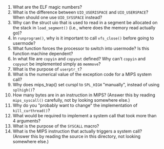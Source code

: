 
1. What are the ELF magic numbers?
2. What is the difference between `UIO_USERISPACE` and `UIO_USERSPACE`? When should one use `UIO_SYSSPACE` instead?
3. Why can the struct uio that is used to read in a segment be allocated on the stack in `load_segment()` (i.e., where does the memory read actually go)?
4. In `runprogram()`, why is it important to call `vfs_close()` before going to usermode?
5. What function forces the processor to switch into usermode? Is this function machine dependent?
6. In what file are `copyin` and `copyout` defined? Why can't `copyin` and `copyout` be implemented simply as `memmove`?
7. What is the purpose of `userptr_t`?
8. What is the numerical value of the exception code for a MIPS system call?
9. Why does mips_trap() set curspl to `SPL_HIGH` "manually", instead of using `splhigh()`?
10. How many bytes are in an instruction in MIPS? (Answer this by reading `mips_syscall()` carefully, not by looking somewhere else.)
11. Why do you "probably want to change" the implementation of `kill_curthread()`?
12. What would be required to implement a system call that took more than 4 arguments?
13. What is the purpose of the `SYSCALL` macro?
14. What is the MIPS instruction that actually triggers a system call? (Answer this by reading the source in this directory, not looking somewhere else.)
